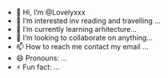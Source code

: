 - 👋 Hi, I’m @Lovelyxxx
- 👀 I’m interested inv reading and travelling ...
- 🌱 I’m currently learning arhitecture...
- 💞️ I’m looking to collaborate on anything...
- 📫 How to reach me contact my email ...
- 😄 Pronouns: ...
- ⚡ Fun fact: ...

<!---
Lovelyxxx/Lovelyxxx is a ✨ special ✨ repository because its `README.md` (this file) appears on your GitHub profile.
You can click the Preview link to take a look at your changes.
--->
